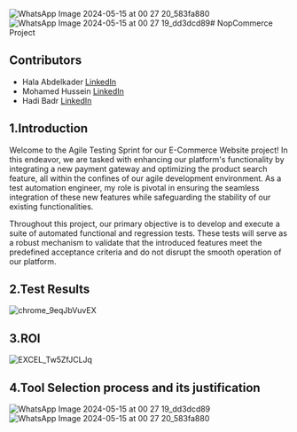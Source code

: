 ![WhatsApp Image 2024-05-15 at 00 27 20_583fa880](https://github.com/Hala-Abdelkader/NopCommerce-Project/assets/112490322/bb79909f-5e41-45a5-8ed9-6660cd8fcde0)![WhatsApp Image 2024-05-15 at 00 27 19_dd3dcd89](https://github.com/Hala-Abdelkader/NopCommerce-Project/assets/112490322/595b2888-eb95-480a-9063-a052dc82976a)# NopCommerce Project

## Contributors

- Hala Abdelkader
[LinkedIn](http://linkedin.com/in/hala-abdelkader)
- Mohamed Hussein
[LinkedIn](https://www.linkedin.com/in/mohamed-hussein-b00089191?utm_source=share&utm_campaign=share_via&utm_content=profile&utm_medium=android_app)
- Hadi Badr
[LinkedIn](https://www.linkedin.com/in/hady-m-badr-b37b8b1a9?utm_source=share&utm_campaign=share_via&utm_content=profile&utm_medium=android_app)

## 1.Introduction

Welcome to the Agile Testing Sprint for our E-Commerce Website project! In this endeavor, we are tasked with enhancing our platform's functionality by integrating a new payment gateway and optimizing the product search feature, all within the confines of our agile development environment. As a test automation engineer, my role is pivotal in ensuring the seamless integration of these new features while safeguarding the stability of our existing functionalities.

Throughout this project, our primary objective is to develop and execute a suite of automated functional and regression tests. These tests will serve as a robust mechanism to validate that the introduced features meet the predefined acceptance criteria and do not disrupt the smooth operation of our platform.

## 2.Test Results

![chrome_9eqJbVuvEX](https://github.com/Hala-Abdelkader/NopCommerce-Project/assets/112490322/7a4be79f-7a1e-4a40-9685-140d6f90b1c1)

## 3.ROI

![EXCEL_Tw5ZfJCLJq](https://github.com/Hala-Abdelkader/NopCommerce-Project/assets/112490322/b4d9ede9-7d03-4334-9a39-32f3a4e24fba)

## 4.Tool Selection process and its justification
![WhatsApp Image 2024-05-15 at 00 27 19_dd3dcd89](https://github.com/Hala-Abdelkader/NopCommerce-Project/assets/112490322/8bd07272-1907-43b7-a58a-7d1a573a30ea)
![WhatsApp Image 2024-05-15 at 00 27 20_583fa880](https://github.com/Hala-Abdelkader/NopCommerce-Project/assets/112490322/95738b2c-4c2d-4c59-a9fd-173c8307c708)






